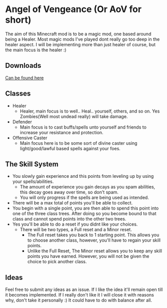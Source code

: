 # Angel of Vengeance (Or AoV for short)
  The aim of this Minecraft mod is to be a magic mod, one based around being a Healer.
  Most magic mods I've played dont really go too deep in the healer aspect.
  I will be implementing more than just healer of course, but the main focus is the healer :)
  
## Downloads
  [Can be found here](https://minecraft.curseforge.com/projects/angel-of-vengeance)

## Classes
  * Healer
    * Healer, main focus is to well.. Heal.. yourself, others, and so on. Yes Zombies(Well most undead really) will take damage.
  * Defender
    * Main focus is to cast buffs/spells unto yourself and friends to increase your resistance and protection.
  * Offensive Caster
    * Main focus here is to be some sort of divine caster using light/good/lawful based spells against your foes.

## The Skill System
  * You slowly gain experience and this points from leveling up by using your spells/abilities.
    * The amount of experience you gain decays as you spam abilities, this decay goes away over time, so don't spam.
    * You will only progress if the spells are being used as intended.
  * There will be a max total of points you'll be able to collect.
  * You begin with a single point, you are then able to spend this point into one of the three class trees. After doing so you become bound to that class and cannot spend points into the other two trees.
  * Yes you'll be able to do a reset if you didnt like your choices.
    * There will be two types, a Full reset and a Minor reset.
      * The Full reset takes you back to 1 starting point. This allows you to choose another class, however, you'll have to regain your skill points.
      * Unlike the Full Reset, The Minor reset allows you to keep any skill points you have earned. However, you will not be given the choice to pick another class.

## Ideas
  Feel free to submit any ideas as an issue. If I like the idea it'll remain open till it becomes implemented. If I really don't like it I will close it with reasons why, don't take it personally :) It could have to do with balance after all.

